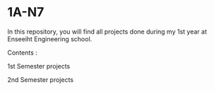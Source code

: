 # 1A-N7 

In this repository, you will find all projects done during my 1st year at Enseeiht Engineering school.

Contents : 

   1st Semester projects
   
   2nd Semester projects
